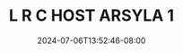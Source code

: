 --- 
title: "L R C HOST ARSYLA 1"
description: "download   L R C HOST ARSYLA 1 doodstream   new"
date: 2024-07-06T13:52:46-08:00
file_code: "bbgypu6u57aw"
draft: false
cover: "dvebwigjbxy0s3xq.jpg"
tags: ["HOST", "ARSYLA", "bokep-indo", "bokep-viral", "bokep-ig"]
length: 3600
fld_id: "1483160"
foldername: "arsyila"
categories: ["arsyila"]
views: 0
---